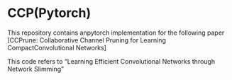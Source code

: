 # CCP(Pytorch)

This repository contains anpytorch implementation for the following paper  
[CCPrune: Collaborative Channel Pruning for Learning CompactConvolutional Networks]

This code refers to “Learning Efficient Convolutional Networks through Network Slimming”
